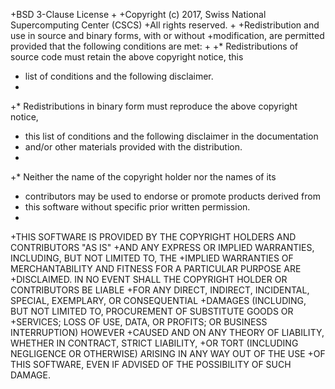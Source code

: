 +BSD 3-Clause License
+
+Copyright (c) 2017, Swiss National Supercomputing Center (CSCS)
+All rights reserved.
+
+Redistribution and use in source and binary forms, with or without
+modification, are permitted provided that the following conditions are met:
+
+* Redistributions of source code must retain the above copyright notice, this
+  list of conditions and the following disclaimer.
+
+* Redistributions in binary form must reproduce the above copyright notice,
+  this list of conditions and the following disclaimer in the documentation
+  and/or other materials provided with the distribution.
+
+* Neither the name of the copyright holder nor the names of its
+  contributors may be used to endorse or promote products derived from
+  this software without specific prior written permission.
+
+THIS SOFTWARE IS PROVIDED BY THE COPYRIGHT HOLDERS AND CONTRIBUTORS "AS IS"
+AND ANY EXPRESS OR IMPLIED WARRANTIES, INCLUDING, BUT NOT LIMITED TO, THE
+IMPLIED WARRANTIES OF MERCHANTABILITY AND FITNESS FOR A PARTICULAR PURPOSE ARE
+DISCLAIMED. IN NO EVENT SHALL THE COPYRIGHT HOLDER OR CONTRIBUTORS BE LIABLE
+FOR ANY DIRECT, INDIRECT, INCIDENTAL, SPECIAL, EXEMPLARY, OR CONSEQUENTIAL
+DAMAGES (INCLUDING, BUT NOT LIMITED TO, PROCUREMENT OF SUBSTITUTE GOODS OR
+SERVICES; LOSS OF USE, DATA, OR PROFITS; OR BUSINESS INTERRUPTION) HOWEVER
+CAUSED AND ON ANY THEORY OF LIABILITY, WHETHER IN CONTRACT, STRICT LIABILITY,
+OR TORT (INCLUDING NEGLIGENCE OR OTHERWISE) ARISING IN ANY WAY OUT OF THE USE
+OF THIS SOFTWARE, EVEN IF ADVISED OF THE POSSIBILITY OF SUCH DAMAGE.
